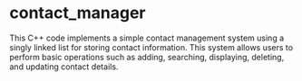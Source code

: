 # contact_manager
This C++ code implements a simple contact management system using a singly linked list for storing contact information. This system allows users to perform basic operations such as adding, searching, displaying, deleting, and updating contact details.

